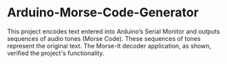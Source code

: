 # Arduino-Morse-Code-Generator
This project encodes text entered into Arduino’s Serial Monitor and outputs sequences of audio tones (Morse Code). These sequences of tones represent the original text. The Morse-It decoder application, as shown, verified the project's functionality.
